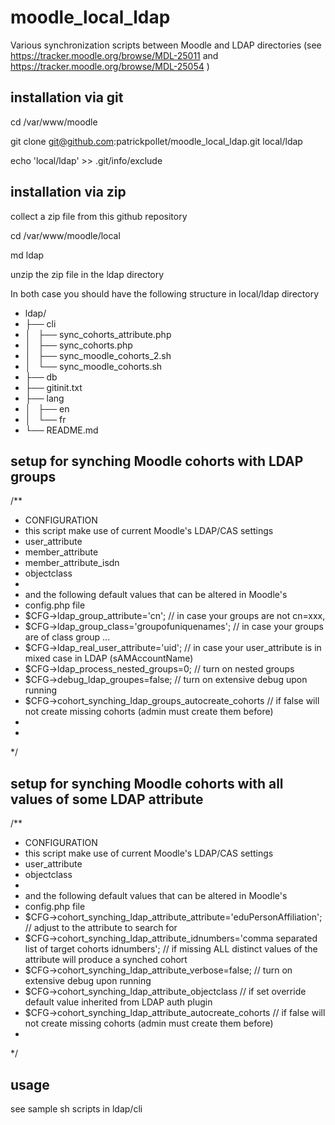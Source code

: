 moodle_local_ldap
=================

Various synchronization scripts between Moodle and LDAP directories (see https://tracker.moodle.org/browse/MDL-25011 
and https://tracker.moodle.org/browse/MDL-25054 )


installation via git 
--------------------

  cd /var/www/moodle
  
  git clone git@github.com:patrickpollet/moodle_local_ldap.git local/ldap
  
  echo 'local/ldap' >> .git/info/exclude
  
  
installation via zip 
--------------------
 
  collect a zip file from this github repository
  
  cd /var/www/moodle/local
  
  md ldap
  
  unzip the zip file in the ldap directory
  
   
   
In both case you should have the following structure in local/ldap directory

 * ldap/
 * ├── cli
 * │   ├── sync_cohorts_attribute.php
 * │   ├── sync_cohorts.php
 * │   ├── sync_moodle_cohorts_2.sh
 * │   └── sync_moodle_cohorts.sh
 * ├── db
 * ├── gitinit.txt
 * ├── lang
 * │   ├── en
 * │   └── fr
 * └── README.md
 

setup for synching Moodle cohorts with LDAP groups
--------------------------------------------------

/**
 * CONFIGURATION
 * this script make use of current Moodle's LDAP/CAS settings 
 * user_attribute 
 * member_attribute
 * member_attribute_isdn
 * objectclass
 * 
 * and the following default values that can be altered in Moodle's
 * config.php file
 * $CFG->ldap_group_attribute='cn';          // in case your groups are not cn=xxx,
 * $CFG->ldap_group_class='groupofuniquenames'; // in case your groups are of class group ...
 * $CFG->ldap_real_user_attribute='uid';     // in case your user_attribute is in mixed case in LDAP (sAMAccountName) 
 * $CFG->ldap_process_nested_groups=0;       // turn on nested groups
 * $CFG->debug_ldap_groupes=false;           // turn on extensive debug upon running
 * $CFG->cohort_synching_ldap_groups_autocreate_cohorts // if false will not create missing cohorts (admin must create them before) 
 * 
 * 
 */
 
 
setup for synching Moodle cohorts with all values of some LDAP attribute
-----------------------------------------------------------------------

/**
 * CONFIGURATION
 * this script make use of current Moodle's LDAP/CAS settings 
 * user_attribute 
 * objectclass
 * 
 * and the following default values that can be altered in Moodle's
 * config.php file
 * $CFG->cohort_synching_ldap_attribute_attribute='eduPersonAffiliation';     // adjust to the attribute to search for
 * $CFG->cohort_synching_ldap_attribute_idnumbers='comma separated list of target cohorts idnumbers'; // if missing ALL distinct values of the attribute will produce a synched cohort
 * $CFG->cohort_synching_ldap_attribute_verbose=false;           // turn on extensive debug upon running
 * $CFG->cohort_synching_ldap_attribute_objectclass // if set override default value inherited from LDAP auth plugin 
 * $CFG->cohort_synching_ldap_attribute_autocreate_cohorts // if false will not create missing cohorts (admin must create them before) 
 * 
 */
 
   
  
  

usage 
-----

see sample sh scripts in ldap/cli    
